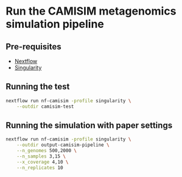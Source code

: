 # Run the CAMISIM metagenomics simulation pipeline

## Pre-requisites
- [Nextflow](https://www.nextflow.io/docs/latest/getstarted.html)
- [Singularity](https://singularity.lbl.gov)

## Running the test

```bash
nextflow run nf-camisim -profile singularity \
    --outdir camisim-test
```

## Running the simulation with paper settings

```bash
nextflow run nf-camisim -profile singularity \
    --outdir output-camisim-pipeline \
    --n_genomes 500,2000 \
    --n_samples 3,15 \
    --x_coverage 4,10 \
    --n_replicates 10
```